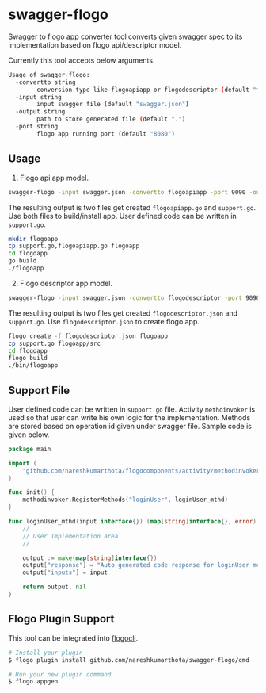 # swagger-flogo
Swagger to flogo app converter tool converts given swagger spec to its implementation based on flogo api/descriptor model.

Currently this tool accepts below arguments.
```sh
Usage of swagger-flogo:
  -convertto string
        conversion type like flogoapiapp or flogodescriptor (default "flogoapiapp")
  -input string
        input swagger file (default "swagger.json")
  -output string
        path to store generated file (default ".")
  -port string
        flogo app running port (default "8080")
```

## Usage
1. Flogo api app model.
```sh
swagger-flogo -input swagger.json -convertto flogoapiapp -port 9090 -output .
```
The resulting output is two files get created `flogoapiapp.go` and `support.go`.  Use both files to build/install app. User defined code can be written in `support.go`.
```sh
mkdir flogoapp
cp support.go,flogoapiapp.go flogoapp
cd flogoapp
go build
./flogoapp
```
2. Flogo descriptor app model.
```sh
swagger-flogo -input swagger.json -convertto flogodescriptor -port 9090 -output .
```
The resulting output is two files get created `flogodescriptor.json` and `support.go`. Use `flogodescriptor.json` to create flogo app.

```sh
flogo create -f flogodescriptor.json flogoapp
cp support.go flogoapp/src
cd flogoapp
flogo build
./bin/flogoapp
```

## Support File
User defined code can be written in `support.go` file. Activity `methdinvoker` is used so that user can write his own logic for the implementation. Methods are stored based on operation id given under swagger file. Sample code is given below.
```go
package main

import (
	"github.com/nareshkumarthota/flogocomponents/activity/methodinvoker"
)

func init() {
    methodinvoker.RegisterMethods("loginUser", loginUser_mthd)
}

func loginUser_mthd(input interface{}) (map[string]interface{}, error) {
	//
	// User Implementation area
	//

	output := make(map[string]interface{})
	output["response"] = "Auto generated code response for loginUser method"
	output["inputs"] = input

	return output, nil
}
```

## Flogo Plugin Support
This tool can be integrated into [flogocli](https://github.com/project-flogo/cli).
```sh
# Install your plugin
$ flogo plugin install github.com/nareshkumarthota/swagger-flogo/cmd

# Run your new plugin command
$ flogo appgen
```